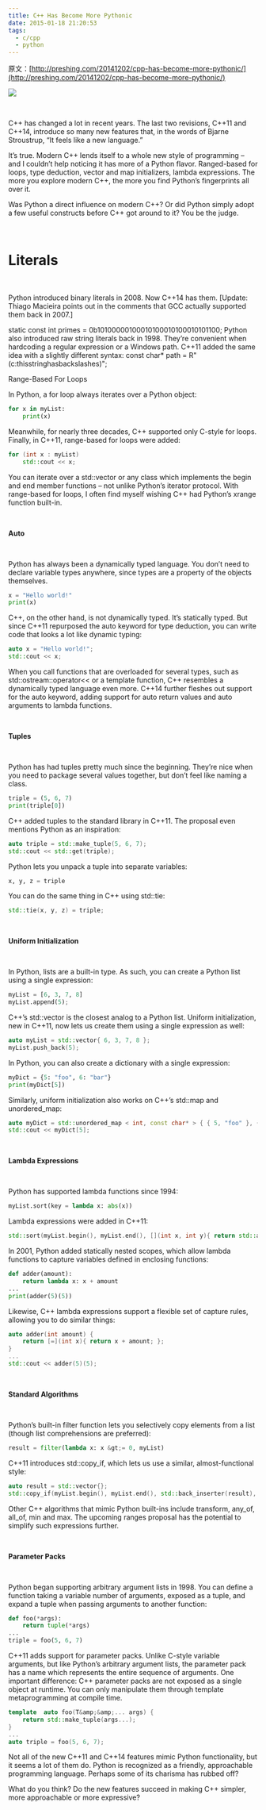 ```yaml
---
title: C++ Has Become More Pythonic
date: 2015-01-18 21:20:53
tags:
  - c/cpp
  - python
---
```


原文：[http://preshing.com/20141202/cpp-has-become-more-pythonic/](http://preshing.com/20141202/cpp-has-become-more-pythonic/)

![](http://preshing.com/images/pythonic_cpp.png)

&nbsp;

C++ has changed a lot in recent years. The last two revisions, C++11 and C++14, introduce so many new features that, in the words of Bjarne Stroustrup, “It feels like a new language.”

It’s true. Modern C++ lends itself to a whole new style of programming – and I couldn’t help noticing it has more of a Python flavor. Ranged-based for loops, type deduction, vector and map initializers, lambda expressions. The more you explore modern C++, the more you find Python’s fingerprints all over it.
<!--more-->

Was Python a direct influence on modern C++? Or did Python simply adopt a few useful constructs before C++ got around to it? You be the judge.

&nbsp;

# Literals

&nbsp;

Python introduced binary literals in 2008\. Now C++14 has them. [Update: Thiago Macieira points out in the comments that GCC actually supported them back in 2007.]

static const int primes = 0b10100000100010100010100010101100;
Python also introduced raw string literals back in 1998\. They’re convenient when hardcoding a regular expression or a Windows path. C++11 added the same idea with a slightly different syntax:
    const char* path = R"(c:thisstringhasbackslashes)";

Range-Based For Loops

In Python, a for loop always iterates over a Python object:

```python
for x in myList:
    print(x)
```

Meanwhile, for nearly three decades, C++ supported only C-style for loops. Finally, in C++11, range-based for loops were added:

```cpp
for (int x : myList)
    std::cout << x;
```


You can iterate over a std::vector or any class which implements the begin and end member functions – not unlike Python’s iterator protocol. With range-based for loops, I often find myself wishing C++ had Python’s xrange function built-in.

&nbsp;

**Auto**

&nbsp;

Python has always been a dynamically typed language. You don’t need to declare variable types anywhere, since types are a property of the objects themselves.

```python
x = "Hello world!"
print(x)
```

C++, on the other hand, is not dynamically typed. It’s statically typed. But since C++11 repurposed the auto keyword for type deduction, you can write code that looks a lot like dynamic typing:

```cpp
auto x = "Hello world!";
std::cout << x;
```

When you call functions that are overloaded for several types, such as std::ostream::operator<< or a template function, C++ resembles a dynamically typed language even more. C++14 further fleshes out support for the auto keyword, adding support for auto return values and auto arguments to lambda functions.

&nbsp;

**Tuples**

&nbsp;

Python has had tuples pretty much since the beginning. They’re nice when you need to package several values together, but don’t feel like naming a class.

```python
triple = (5, 6, 7)
print(triple[0])
```


C++ added tuples to the standard library in C++11\. The proposal even mentions Python as an inspiration:

```cpp
auto triple = std::make_tuple(5, 6, 7);
std::cout << std::get(triple);
```

Python lets you unpack a tuple into separate variables:

```python
x, y, z = triple
```

You can do the same thing in C++ using std::tie:

```cpp
std::tie(x, y, z) = triple;
```


&nbsp;

**Uniform Initialization**

&nbsp;

In Python, lists are a built-in type. As such, you can create a Python list using a single expression:

```python
myList = [6, 3, 7, 8]
myList.append(5);
```

C++’s std::vector is the closest analog to a Python list. Uniform initialization, new in C++11, now lets us create them using a single expression as well:

```cpp
auto myList = std::vector{ 6, 3, 7, 8 };
myList.push_back(5);
```

In Python, you can also create a dictionary with a single expression:

```python
myDict = {5: "foo", 6: "bar"}
print(myDict[5])
```

Similarly, uniform initialization also works on C++’s std::map and unordered_map:

```cpp
auto myDict = std::unordered_map < int, const char* > { { 5, "foo" }, { 6, "bar" } };
std::cout << myDict[5];
```

&nbsp;

**Lambda Expressions**

&nbsp;

Python has supported lambda functions since 1994:

```python
myList.sort(key = lambda x: abs(x))
```

Lambda expressions were added in C++11:

```cpp
std::sort(myList.begin(), myList.end(), [](int x, int y){ return std::abs(x) &lt; std::abs(y); });
```

In 2001, Python added statically nested scopes, which allow lambda functions to capture variables defined in enclosing functions:

```python
def adder(amount):
    return lambda x: x + amount
...
print(adder(5)(5))
```

Likewise, C++ lambda expressions support a flexible set of capture rules, allowing you to do similar things:

```cpp
auto adder(int amount) {
    return [=](int x){ return x + amount; };
}
...
std::cout << adder(5)(5);
```

&nbsp;

**Standard Algorithms**

&nbsp;

Python’s built-in filter function lets you selectively copy elements from a list (though list comprehensions are preferred):

```python
result = filter(lambda x: x &gt;= 0, myList)
```

C++11 introduces std::copy_if, which lets us use a similar, almost-functional style:

```cpp
auto result = std::vector{};
std::copy_if(myList.begin(), myList.end(), std::back_inserter(result), [](int x){ return x &gt;= 0; });
```

Other C++ algorithms that mimic Python built-ins include transform, any_of, all_of, min and max. The upcoming ranges proposal has the potential to simplify such expressions further.

&nbsp;

**Parameter Packs**

&nbsp;

Python began supporting arbitrary argument lists in 1998\. You can define a function taking a variable number of arguments, exposed as a tuple, and expand a tuple when passing arguments to another function:

```python
def foo(*args):
    return tuple(*args)
...
triple = foo(5, 6, 7)
```

C++11 adds support for parameter packs. Unlike C-style variable arguments, but like Python’s arbitrary argument lists, the parameter pack has a name which represents the entire sequence of arguments. One important difference: C++ parameter packs are not exposed as a single object at runtime. You can only manipulate them through template metaprogramming at compile time.

```cpp
template  auto foo(T&amp;&amp;... args) {
    return std::make_tuple(args...);
}
...
auto triple = foo(5, 6, 7);
```

Not all of the new C++11 and C++14 features mimic Python functionality, but it seems a lot of them do. Python is recognized as a friendly, approachable programming language. Perhaps some of its charisma has rubbed off?

What do you think? Do the new features succeed in making C++ simpler, more approachable or more expressive?